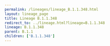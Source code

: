 ```yaml
---
permalink: /lineages/lineage_B.1.1.348.html
layout: lineage_page
title: Lineage B.1.1.348
redirect_to: ../lineage.html?lineage=B.1.1.348
lineage: B.1.1.348
parent: B.1.1
children: ['B.1.1.348']
---
```

